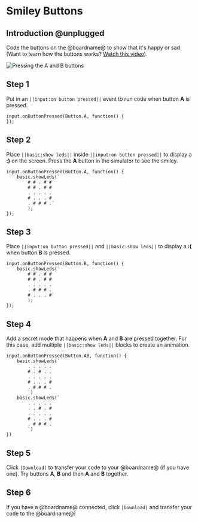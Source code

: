# Smiley Buttons

## Introduction @unplugged

Code the buttons on the @boardname@ to show that it's happy or sad.
(Want to learn how the buttons works? [Watch this video](https://youtu.be/t_Qujjd_38o)).

![Pressing the A and B buttons](/static/mb/projects/smiley-buttons/sim.gif)

## Step 1

Put in an ``||input:on button pressed||`` event to run code when button **A** is pressed.

```blocks
input.onButtonPressed(Button.A, function() { 
});
```

## Step 2

Place ``||basic:show leds||`` inside ``||input:on button pressed||`` to display a **:)** on the screen. Press the **A** button in the simulator to see the smiley.

```blocks
input.onButtonPressed(Button.A, function() { 
    basic.showLeds(`
        # # . # #
        # # . # #
        . . . . .
        # . . . #
        . # # # .`
        );
});
```

## Step 3

Place ``||input:on button pressed||`` and ``||basic:show leds||`` to display a **:(** when button **B** is pressed.

```blocks
input.onButtonPressed(Button.B, function() { 
    basic.showLeds(`
        # # . # #
        # # . # #
        . . . . .
        . # # # .
        # . . . #`
        );
});
```

## Step 4

Add a secret mode that happens when **A** and **B** are pressed together. For this case, add multiple ``||basic:show leds||`` blocks to create an animation.

```blocks
input.onButtonPressed(Button.AB, function() {
    basic.showLeds(`
        . . . . .
        # . # . .
        . . . . .
        # . . . #
        . # # # .
        `)
    basic.showLeds(`
        . . . . .
        . . # . #
        . . . . .
        # . . . #
        . # # # .
        `)    
})
```

## Step 5

Click ``|Download|`` to transfer your code to your @boardname@ (if you have one). Try buttons **A**, **B** and then **A** and **B** together.

## Step 6

If you have a @boardname@ connected, click ``|Download|`` and transfer your code to the @boardname@!